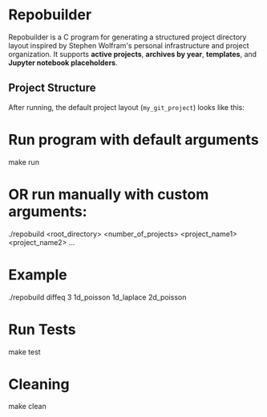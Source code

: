 # Repobuilder

Repobuilder is a C program for generating a structured project directory layout inspired by Stephen Wolfram's personal infrastructure and project organization. It supports **active projects**, **archives by year**, **templates**, and **Jupyter notebook placeholders**.

## Project Structure

After running, the default project layout (`my_git_project`) looks like this:

# Run program with default arguments
make run

# OR run manually with custom arguments:
./repobuild <root_directory> <number_of_projects> <project_name1> <project_name2> ...

# Example
./repobuild diffeq 3 1d_poisson 1d_laplace 2d_poisson

# Run Tests
make test

# Cleaning
make clean